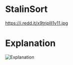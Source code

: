 # StalinSort
https://i.redd.it/x9triplll1v11.jpg

# Explanation

![Explanation](https://i.redd.it/x9triplll1v11.jpg)
